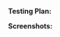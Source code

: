 <!-- What does this PR do, and why? -->


**Testing Plan:** <!-- How have you tested? -->

**Screenshots:** <!-- If a UI change. -->

<!-- Also be sure to make clear, coherent commits:
  https://zulip.readthedocs.io/en/latest/contributing/version-control.html
  -->
